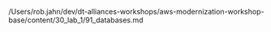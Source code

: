 /Users/rob.jahn/dev/dt-alliances-workshops/aws-modernization-workshop-base/content/30_lab_1/91_databases.md